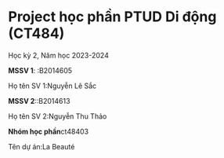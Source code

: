 # Project học phần PTUD Di động (CT484)
Học kỳ 2, Năm học 2023-2024

**MSSV 1**: :B2014605

Họ tên SV 1:Nguyễn Lê Sắc

**MSSV 2**::B2014613

Họ tên SV 2:Nguyễn Thu Thảo

**Nhóm học phần**ct48403

Tên dự án:La Beauté

